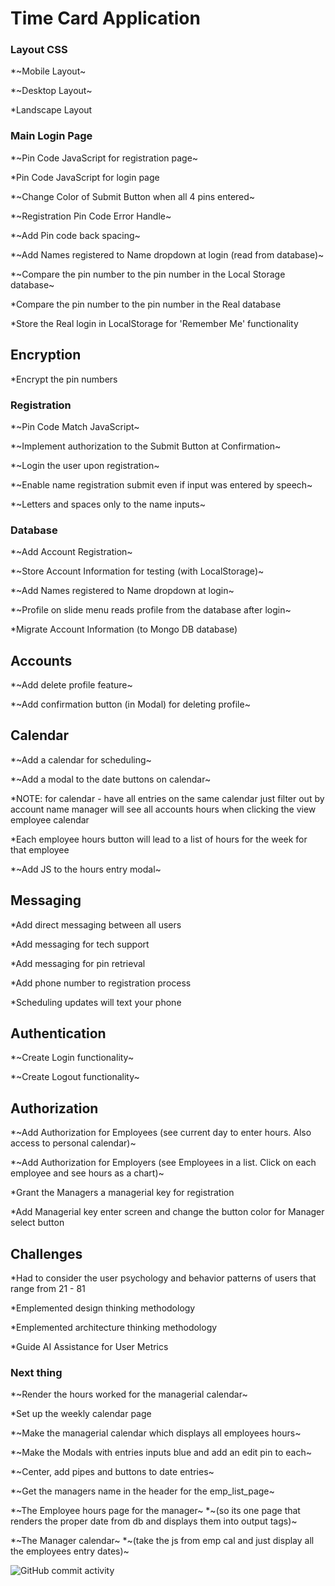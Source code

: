 # Time Card Application

### Layout CSS

\*~Mobile Layout~

\*~Desktop Layout~

\*Landscape Layout

### Main Login Page

\*~Pin Code JavaScript for registration page~

\*Pin Code JavaScript for login page

\*~Change Color of Submit Button when all 4 pins entered~

\*~Registration Pin Code Error Handle~

\*~Add Pin code back spacing~

\*~Add Names registered to Name dropdown at login (read from database)~

\*~Compare the pin number to the pin number in the Local Storage database~

\*Compare the pin number to the pin number in the Real database

\*Store the Real login in LocalStorage
for 'Remember Me' functionality

## Encryption

\*Encrypt the pin numbers

### Registration

\*~Pin Code Match JavaScript~

\*~Implement authorization to the Submit Button at Confirmation~

\*~Login the user upon registration~

\*~Enable name registration submit even if input was entered by speech~

\*~Letters and spaces only to the name inputs~

### Database

\*~Add Account Registration~

\*~Store Account Information for testing (with LocalStorage)~

\*~Add Names registered to Name dropdown at login~

\*~Profile on slide menu reads profile from the database after login~

\*Migrate Account Information (to Mongo DB database)

## Accounts

\*~Add delete profile feature~

\*~Add confirmation button (in Modal) for deleting profile~

## Calendar

\*~Add a calendar for scheduling~

\*~Add a modal to the date buttons on calendar~

\*NOTE: for calendar - have all entries on the same calendar just filter out by account name manager will see all accounts hours when clicking the view employee calendar

\*Each employee hours button will lead to a list of hours for the week for that employee

\*~Add JS to the hours entry modal~

## Messaging

\*Add direct messaging between all users

\*Add messaging for tech support

\*Add messaging for pin retrieval

\*Add phone number to registration process

\*Scheduling updates will text your phone

## Authentication

\*~Create Login functionality~

\*~Create Logout functionality~

## Authorization

\*~Add Authorization for Employees (see current day to enter hours. Also access to personal calendar)~

\*~Add Authorization for Employers (see Employees in a list. Click on each employee and see hours as a chart)~

\*Grant the Managers a managerial key for registration

\*Add Managerial key enter screen and change the button color for Manager select button

## Challenges

\*Had to consider the user psychology and behavior patterns of users that range from 21 - 81

\*Emplemented design thinking methodology

\*Emplemented architecture thinking methodology

\*Guide AI Assistance for User Metrics

### Next thing

\*~Render the hours worked for the managerial calendar~

\*Set up the weekly calendar page

\*~Make the managerial calendar which displays all employees hours~

\*~Make the Modals with entries inputs blue and add an edit pin to each~

\*~Center, add pipes and buttons to date entries~

\*~Get the managers name in the header for the emp_list_page~

\*~The Employee hours page for the manager~
\*~(so its one page that renders the proper date from db and displays them into output tags)~

\*~The Manager calendar~
\*~(take the js from emp cal and just display all the employees entry dates)~

![GitHub commit activity](https://img.shields.io/github/commit-activity/t/courthub74/viking_arena_time_card?style=flat&logo=GitHub)
